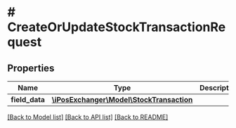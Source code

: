 # # CreateOrUpdateStockTransactionRequest

## Properties

Name | Type | Description | Notes
------------ | ------------- | ------------- | -------------
**field_data** | [**\iPosExchanger\Model\StockTransaction**](StockTransaction.md) |  | [optional]

[[Back to Model list]](../../README.md#models) [[Back to API list]](../../README.md#endpoints) [[Back to README]](../../README.md)
